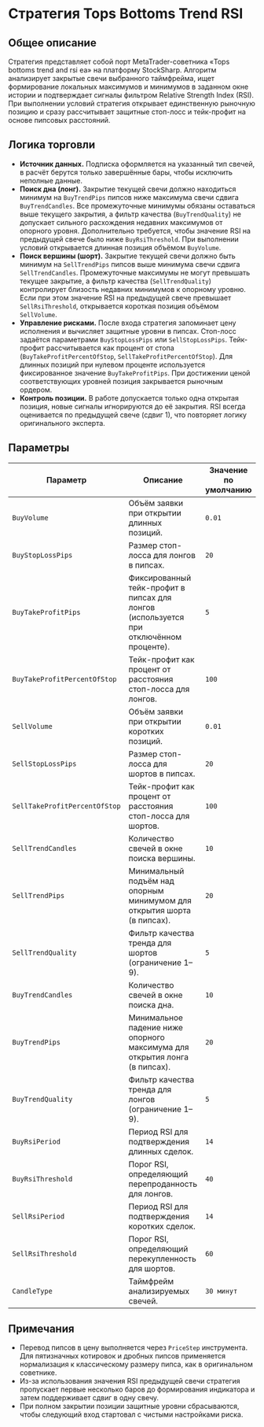 # Стратегия Tops Bottoms Trend RSI

## Общее описание
Стратегия представляет собой порт MetaTrader-советника «Tops bottoms trend and rsi ea» на платформу StockSharp. Алгоритм анализирует закрытые свечи выбранного таймфрейма, ищет формирование локальных максимумов и минимумов в заданном окне истории и подтверждает сигналы фильтром Relative Strength Index (RSI). При выполнении условий стратегия открывает единственную рыночную позицию и сразу рассчитывает защитные стоп-лосс и тейк-профит на основе пипсовых расстояний.

## Логика торговли
- **Источник данных.** Подписка оформляется на указанный тип свечей, в расчёт берутся только завершённые бары, чтобы исключить неполные данные.
- **Поиск дна (лонг).** Закрытие текущей свечи должно находиться минимум на `BuyTrendPips` пипсов ниже максимума свечи сдвига `BuyTrendCandles`. Все промежуточные минимумы обязаны оставаться выше текущего закрытия, а фильтр качества (`BuyTrendQuality`) не допускает сильного расхождения недавних максимумов от опорного уровня. Дополнительно требуется, чтобы значение RSI на предыдущей свече было ниже `BuyRsiThreshold`. При выполнении условий открывается длинная позиция объёмом `BuyVolume`.
- **Поиск вершины (шорт).** Закрытие текущей свечи должно быть минимум на `SellTrendPips` пипсов выше минимума свечи сдвига `SellTrendCandles`. Промежуточные максимумы не могут превышать текущее закрытие, а фильтр качества (`SellTrendQuality`) контролирует близость недавних минимумов к опорному уровню. Если при этом значение RSI на предыдущей свече превышает `SellRsiThreshold`, открывается короткая позиция объёмом `SellVolume`.
- **Управление рисками.** После входа стратегия запоминает цену исполнения и вычисляет защитные уровни в пипсах. Стоп-лосс задаётся параметрами `BuyStopLossPips` или `SellStopLossPips`. Тейк-профит рассчитывается как процент от стопа (`BuyTakeProfitPercentOfStop`, `SellTakeProfitPercentOfStop`). Для длинных позиций при нулевом проценте используется фиксированное значение `BuyTakeProfitPips`. При достижении ценой соответствующих уровней позиция закрывается рыночным ордером.
- **Контроль позиции.** В работе допускается только одна открытая позиция, новые сигналы игнорируются до её закрытия. RSI всегда оценивается по предыдущей свече (сдвиг 1), что повторяет логику оригинального эксперта.

## Параметры
| Параметр | Описание | Значение по умолчанию |
| --- | --- | --- |
| `BuyVolume` | Объём заявки при открытии длинных позиций. | `0.01` |
| `BuyStopLossPips` | Размер стоп-лосса для лонгов в пипсах. | `20` |
| `BuyTakeProfitPips` | Фиксированный тейк-профит в пипсах для лонгов (используется при отключённом проценте). | `5` |
| `BuyTakeProfitPercentOfStop` | Тейк-профит как процент от расстояния стоп-лосса для лонгов. | `100` |
| `SellVolume` | Объём заявки при открытии коротких позиций. | `0.01` |
| `SellStopLossPips` | Размер стоп-лосса для шортов в пипсах. | `20` |
| `SellTakeProfitPercentOfStop` | Тейк-профит как процент от расстояния стоп-лосса для шортов. | `100` |
| `SellTrendCandles` | Количество свечей в окне поиска вершины. | `10` |
| `SellTrendPips` | Минимальный подъём над опорным минимумом для открытия шорта (в пипсах). | `20` |
| `SellTrendQuality` | Фильтр качества тренда для шортов (ограничение 1–9). | `5` |
| `BuyTrendCandles` | Количество свечей в окне поиска дна. | `10` |
| `BuyTrendPips` | Минимальное падение ниже опорного максимума для открытия лонга (в пипсах). | `20` |
| `BuyTrendQuality` | Фильтр качества тренда для лонгов (ограничение 1–9). | `5` |
| `BuyRsiPeriod` | Период RSI для подтверждения длинных сделок. | `14` |
| `BuyRsiThreshold` | Порог RSI, определяющий перепроданность для лонгов. | `40` |
| `SellRsiPeriod` | Период RSI для подтверждения коротких сделок. | `14` |
| `SellRsiThreshold` | Порог RSI, определяющий перекупленность для шортов. | `60` |
| `CandleType` | Таймфрейм анализируемых свечей. | `30 минут` |

## Примечания
- Перевод пипсов в цену выполняется через `PriceStep` инструмента. Для пятизначных котировок и дробных пипсов применяется нормализация к классическому размеру пипса, как в оригинальном советнике.
- Из-за использования значения RSI предыдущей свечи стратегия пропускает первые несколько баров до формирования индикатора и затем поддерживает сдвиг в одну свечу.
- При полном закрытии позиции защитные уровни сбрасываются, чтобы следующий вход стартовал с чистыми настройками риска.
